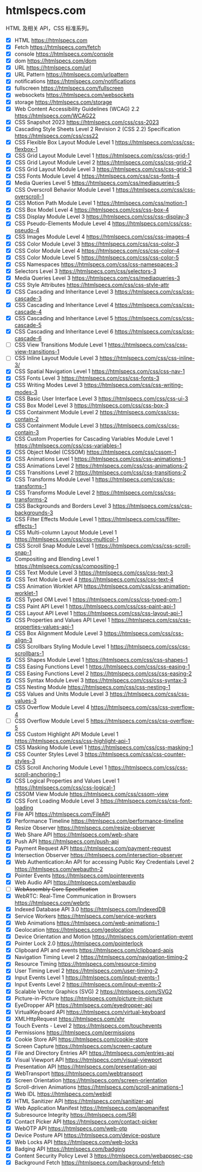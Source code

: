 # htmlspecs.com
HTML 及相关 API，CSS 标准系列。


- [x] HTML https://htmlspecs.com
- [x] Fetch https://htmlspecs.com/fetch
- [x] console https://htmlspecs.com/console
- [x] dom https://htmlspecs.com/dom
- [x] URL https://htmlspecs.com/url
- [x] URL Pattern https://htmlspecs.com/urlpattern
- [x] notifications https://htmlspecs.com/notifications
- [x] fullscreen https://htmlspecs.com/fullscreen
- [x] websockets https://htmlspecs.com/websockets
- [x] storage https://htmlspecs.com/storage
- [x] Web Content Accessibility Guidelines (WCAG) 2.2 https://htmlspecs.com/WCAG22
- [x] CSS Snapshot 2023 https://htmlspecs.com/css/css-2023
- [x] Cascading Style Sheets Level 2 Revision 2 (CSS 2.2) Specification https://htmlspecs.com/css/css22
- [x] CSS Flexible Box Layout Module Level 1 https://htmlspecs.com/css/css-flexbox-1
- [x] CSS Grid Layout Module Level 1 https://htmlspecs.com/css/css-grid-1
- [x] CSS Grid Layout Module Level 2 https://htmlspecs.com/css/css-grid-2
- [x] CSS Grid Layout Module Level 3 https://htmlspecs.com/css/css-grid-3
- [x] CSS Fonts Module Level 4 https://htmlspecs.com/css/css-fonts-4
- [x] Media Queries Level 5 https://htmlspecs.com/css/mediaqueries-5
- [x] CSS Overscroll Behavior Module Level 1 https://htmlspecs.com/css/css-overscroll-1
- [x] CSS Motion Path Module Level 1 https://htmlspecs.com/css/motion-1
- [x] CSS Box Model Level 4 https://htmlspecs.com/css/css-box-4
- [x] CSS Display Module Level 3 https://htmlspecs.com/css/css-display-3
- [x] CSS Pseudo-Elements Module Level 4 https://htmlspecs.com/css/css-pseudo-4
- [x] CSS Images Module Level 4 https://htmlspecs.com/css/css-images-4
- [x] CSS Color Module Level 3 https://htmlspecs.com/css/css-color-3
- [x] CSS Color Module Level 4 https://htmlspecs.com/css/css-color-4
- [x] CSS Color Module Level 5 https://htmlspecs.com/css/css-color-5
- [x] CSS Namespaces https://htmlspecs.com/css/css-namespaces-3
- [x] Selectors Level 3 https://htmlspecs.com/css/selectors-3
- [x] Media Queries Level 3 https://htmlspecs.com/css/mediaqueries-3
- [x] CSS Style Attributes https://htmlspecs.com/css/css-style-attr
- [x] CSS Cascading and Inheritance Level 3 https://htmlspecs.com/css/css-cascade-3
- [x] CSS Cascading and Inheritance Level 4 https://htmlspecs.com/css/css-cascade-4
- [x] CSS Cascading and Inheritance Level 5 https://htmlspecs.com/css/css-cascade-5
- [x] CSS Cascading and Inheritance Level 6 https://htmlspecs.com/css/css-cascade-6
- [ ] CSS View Transitions Module Level 1 https://htmlspecs.com/css/css-view-transitions-1
- [ ] CSS Inline Layout Module Level 3 https://htmlspecs.com/css/css-inline-3/
- [x] CSS Spatial Navigation Level 1 https://htmlspecs.com/css/css-nav-1
- [x] CSS Fonts Level 3 https://htmlspecs.com/css/css-fonts-3
- [x] CSS Writing Modes Level 3 https://htmlspecs.com/css/css-writing-modes-3
- [x] CSS Basic User Interface Level 3 https://htmlspecs.com/css/css-ui-3
- [x] CSS Box Model Level 3 https://htmlspecs.com/css/css-box-3
- [x] CSS Containment Module Level 2 https://htmlspecs.com/css/css-contain-2
- [x] CSS Containment Module Level 3 https://htmlspecs.com/css/css-contain-3
- [x] CSS Custom Properties for Cascading Variables Module Level 1 https://htmlspecs.com/css/css-variables-1
- [x] CSS Object Model (CSSOM) https://htmlspecs.com/css/cssom-1
- [x] CSS Animations Level 1 https://htmlspecs.com/css/css-animations-1
- [x] CSS Animations Level 2 https://htmlspecs.com/css/css-animations-2
- [x] CSS Transitions Level 2 https://htmlspecs.com/css/css-transitions-2
- [x] CSS Transforms Module Level 1 https://htmlspecs.com/css/css-transforms-1
- [x] CSS Transforms Module Level 2 https://htmlspecs.com/css/css-transforms-2
- [x] CSS Backgrounds and Borders Level 3 https://htmlspecs.com/css/css-backgrounds-3
- [x] CSS Filter Effects Module Level 1 https://htmlspecs.com/css/filter-effects-1
- [x] CSS Multi-column Layout Module Level 1 https://htmlspecs.com/css/css-multicol-1
- [x] CSS Scroll Snap Module Level 1 https://htmlspecs.com/css/css-scroll-snap-1
- [x] Compositing and Blending Level 1 https://htmlspecs.com/css/compositing-1
- [x] CSS Text Module Level 3 https://htmlspecs.com/css/css-text-3
- [x] CSS Text Module Level 4 https://htmlspecs.com/css/css-text-4
- [x] CSS Animation Worklet API https://htmlspecs.com/css/css-animation-worklet-1
- [x] CSS Typed OM Level 1 https://htmlspecs.com/css/css-typed-om-1
- [x] CSS Paint API Level 1 https://htmlspecs.com/css/css-paint-api-1
- [x] CSS Layout API Level 1 https://htmlspecs.com/css/css-layout-api-1
- [x] CSS Properties and Values API Level 1 https://htmlspecs.com/css/css-properties-values-api-1
- [x] CSS Box Alignment Module Level 3 https://htmlspecs.com/css/css-align-3
- [x] CSS Scrollbars Styling Module Level 1 https://htmlspecs.com/css/css-scrollbars-1
- [x] CSS Shapes Module Level 1 https://htmlspecs.com/css/css-shapes-1
- [x] CSS Easing Functions Level 1 https://htmlspecs.com/css/css-easing-1
- [x] CSS Easing Functions Level 2 https://htmlspecs.com/css/css-easing-2
- [x] CSS Syntax Module Level 3 https://htmlspecs.com/css/css-syntax-3
- [x] CSS Nesting Module https://htmlspecs.com/css/css-nesting-1
- [x] CSS Values and Units Module Level 3 https://htmlspecs.com/css/css-values-3
- [x] CSS Overflow Module Level 4 https://htmlspecs.com/css/css-overflow-4
- [ ] CSS Overflow Module Level 5 https://htmlspecs.com/css/css-overflow-5
- [x] CSS Custom Highlight API Module Level 1 https://htmlspecs.com/css/css-highlight-api-1
- [x] CSS Masking Module Level 1  https://htmlspecs.com/css/css-masking-1
- [x] CSS Counter Styles Level 3 https://htmlspecs.com/css/css-counter-styles-3
- [x] CSS Scroll Anchoring Module Level 1 https://htmlspecs.com/css/css-scroll-anchoring-1
- [x] CSS Logical Properties and Values Level 1 https://htmlspecs.com/css/css-logical-1
- [x] CSSOM View Module https://htmlspecs.com/css/cssom-view
- [x] CSS Font Loading Module Level 3 https://htmlspecs.com/css/css-font-loading
- [x] File API  https://htmlspecs.com/FileAPI
- [x] Performance Timeline  https://htmlspecs.com/performance-timeline
- [x] Resize Observer  https://htmlspecs.com/resize-observer
- [x] Web Share API  https://htmlspecs.com/web-share
- [x] Push API  https://htmlspecs.com/push-api
- [x] Payment Request API https://htmlspecs.com/payment-request
- [x] Intersection Observer https://htmlspecs.com/intersection-observer
- [x] Web Authentication:An API for accessing Public Key Credentials Level 2 https://htmlspecs.com/webauthn-2
- [x] Pointer Events https://htmlspecs.com/pointerevents
- [x] Web Audio API https://htmlspecs.com/webaudio
- [ ] ~~WebAssembly Core Specification~~
- [x] WebRTC: Real-Time Communication in Browsers https://htmlspecs.com/webrtc
- [x] Indexed Database API 3.0  https://htmlspecs.com/IndexedDB
- [x] Service Workers  https://htmlspecs.com/service-workers
- [x] Web Animations  https://htmlspecs.com/web-animations-1
- [x] Geolocation https://htmlspecs.com/geolocation
- [x] Device Orientation and Motion https://htmlspecs.com/orientation-event
- [x] Pointer Lock 2.0 https://htmlspecs.com/pointerlock
- [x] Clipboard API and events https://htmlspecs.com/clipboard-apis
- [x] Navigation Timing Level 2 https://htmlspecs.com/navigation-timing-2
- [x] Resource Timing https://htmlspecs.com/resource-timing
- [x] User Timing Level 2 https://htmlspecs.com/user-timing-2
- [x] Input Events Level 1 https://htmlspecs.com/input-events-1
- [x] Input Events Level 2 https://htmlspecs.com/input-events-2
- [x] Scalable Vector Graphics (SVG) 2 https://htmlspecs.com/SVG2
- [x] Picture-in-Picture https://htmlspecs.com/picture-in-picture
- [x] EyeDropper API https://htmlspecs.com/eyedropper-api
- [x] VirtualKeyboard API  https://htmlspecs.com/virtual-keyboard
- [x] XMLHttpRequest https://htmlspecs.com/xhr
- [x] Touch Events - Level 2 https://htmlspecs.com/touchevents
- [x] Permissions https://htmlspecs.com/permissions
- [x] Cookie Store API https://htmlspecs.com/cookie-store
- [x] Screen Capture https://htmlspecs.com/screen-capture
- [x] File and Directory Entries API https://htmlspecs.com/entries-api
- [x] Visual Viewport API https://htmlspecs.com/visual-viewport
- [x] Presentation API https://htmlspecs.com/presentation-api
- [x] WebTransport https://htmlspecs.com/webtransport
- [x] Screen Orientation https://htmlspecs.com/screen-orientation
- [x] Scroll-driven Animations https://htmlspecs.com/scroll-animations-1
- [x] Web IDL https://htmlspecs.com/webidl
- [x] HTML Sanitizer API https://htmlspecs.com/sanitizer-api
- [x] Web Application Manifest https://htmlspecs.com/appmanifest
- [x] Subresource Integrity https://htmlspecs.com/SRI
- [x] Contact Picker API https://htmlspecs.com/contact-picker
- [x] WebOTP API https://htmlspecs.com/web-otp
- [x] Device Posture API https://htmlspecs.com/device-posture
- [x] Web Locks API https://htmlspecs.com/web-locks
- [x] Badging API https://htmlspecs.com/badging
- [x] Content Security Policy Level 3 https://htmlspecs.com/webappsec-csp
- [x] Background Fetch https://htmlspecs.com/background-fetch